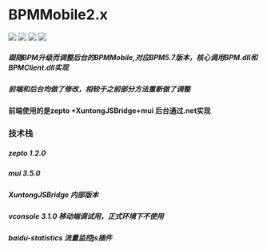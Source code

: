 # BPMMobile2.x

![](https://img.shields.io/badge/zepto-1.2.0-brightgreen.svg)
![](https://img.shields.io/badge/BPM-5.7-blue.svg)
![](https://img.shields.io/badge/currentVersion-2.0.0-yellow.svg)
![](https://img.shields.io/badge/mui-3.5.0-green.svg)


##### 跟随BPM升级而调整后台的BPMMobile,对应BPM5.7版本，核心调用BPM.dll和BPMClient.dll实现
##### 前端和后台均做了修改，相较于之前部分方法重新做了调整

#### 前端使用的是zepto +XuntongJSBridge+mui 后台通过.net实现

### 技术栈
##### zepto 1.2.0
##### mui 3.5.0
##### XuntongJSBridge 内部版本
##### vconsole 3.1.0 移动端调试用，正式环境下不使用
##### baidu-statistics 流量监控js插件





